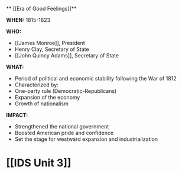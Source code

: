** [[Era of Good Feelings]]**

**WHEN:** 1815-1823

**WHO:**

* [[James Monroe]], President
* Henry Clay, Secretary of State
* [[John Quincy Adams]], Secretary of State

**WHAT:**

* Period of political and economic stability following the War of 1812
* Characterized by:
 * One-party rule (Democratic-Republicans)
 * Expansion of the economy
 * Growth of nationalism

**IMPACT:**

* Strengthened the national government
* Boosted American pride and confidence
* Set the stage for westward expansion and industrialization
# [[IDS Unit 3]]